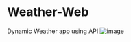 # Weather-Web
Dynamic Weather app using API
![image](https://user-images.githubusercontent.com/88508518/186592726-74362a36-b391-4187-8fa2-bf9e5c683020.png)
